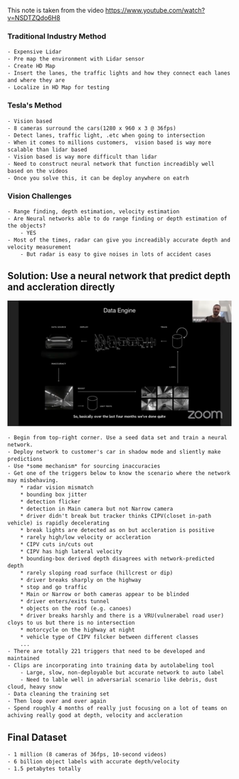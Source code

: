 This note is taken from the video https://www.youtube.com/watch?v=NSDTZQdo6H8

### Traditional Industry Method

    - Expensive Lidar 
    - Pre map the environment with Lidar sensor
    - Create HD Map 
    - Insert the lanes, the traffic lights and how they connect each lanes and where they are
    - Localize in HD Map for testing

### Tesla's Method

    - Vision based
    - 8 cameras surround the cars(1280 x 960 x 3 @ 36fps)
    - Detect lanes, traffic light, .etc when going to intersection
    - When it comes to millions customers,  vision based is way more scalable than lidar based
    - Vision based is way more difficult than lidar
    - Need to construct neural network that function increadibly well based on the videos
    - Once you solve this, it can be deploy anywhere on eatrh

### Vision Challenges

    - Range finding, depth estimation, velocity estimation
    - Are Neural networks able to do range finding or depth estimation of the objects? 
        - YES
    - Most of the times, radar can give you increadibly accurate depth and velocity measurement
        - But radar is easy to give noises in lots of accident cases

## Solution: Use a neural network that predict depth and accleration directly

<p align="center">
    <img src="../pictures/tesla_pipeline.png" />
</p>

    - Begin from top-right corner. Use a seed data set and train a neural network.
    - Deploy network to customer's car in shadow mode and sliently make predictions
    - Use *some mechanism* for sourcing inaccuracies
    - Get one of the triggers below to know the scenario where the network may misbehaving.
        * radar vision mismatch
        * bounding box jitter
        * detection flicker
        * detection in Main camera but not Narrow camera
        * driver didn't break but tracker thinks CIPV(closet in-path vehicle) is rapidly decelerating
        * break lights are detected as on but accleration is positive
        * rarely high/low velocity or accleration
        * CIPV cuts in/cuts out
        * CIPV has high lateral velocity
        * bounding-box derived depth disagrees with network-predicted depth
        * rarely sloping road surface (hillcrest or dip)
        * driver breaks sharply on the highway
        * stop and go traffic
        * Main or Narrow or both cameras appear to be blinded
        * driver enters/exits tunnel
        * objects on the roof (e.g. canoes)
        * driver breaks harshly and there is a VRU(vulnerabel road user) cloys to us but there is no intersection
        * motorcycle on the highway at night
        * vehicle type of CIPV filcker between different classes
        ...
    - There are totally 221 triggers that need to be developed and maintained
    - Clips are incorporating into training data by autolabeling tool
        - Large, slow, non-deployable but accurate network to auto label
        - Need to lable well in adversarial scenario like debris, dust cloud, heavy snow
    - Data cleaning the training set
    - Then loop over and over again
    - Spend roughly 4 months of really just focusing on a lot of teams on achiving really good at depth, velocity and accleration

## Final Dataset

    - 1 million (8 cameras of 36fps, 10-second videos)
    - 6 billion object labels with accurate depth/velocity
    - 1.5 petabytes totally
